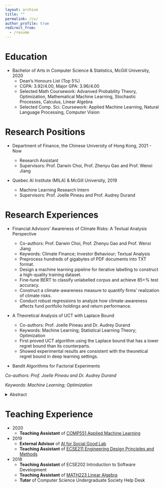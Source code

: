 ```yaml
---
layout: archive
title: ""
permalink: /cv/
author_profile: true
redirect_from:
  - /resume
---
```


<!-- {% include base_path %} -->

Education
======
* Bachelor of Arts in Computer Science & Statistics, McGill University, 2020
  * Dean’s Honours List (Top 5%)
  * CGPA: 3.92/4.00, Major GPA: 3.96/4.00
  * Selected Math Coursework: Advanved Probability Theory, Optimization, Mathematical Machine Learning, Stochastic Processes, Calculus, Linear Algebra
  * Selected Comp. Sci. Coursework: Applied Machine Learning, Natural Language Processing, Computer Vision

Research Positions
======
* Department of Finance, the Chinese University of Hong Kong, 2021 - Now
  * Research Assistant 
  * Supervisors: Prof. Darwin Choi, Prof. Zhenyu Gao and Prof. Wenxi Jiang


* Quebec AI Institute (MILA) & McGill University, 2019
  * Machine Learning Research Intern
  * Supervisors: Prof. Joelle Pineau and Prof. Audrey Durand


Research Experiences
======
* Financial Advisors’ Awareness of Climate Risks: A Textual Analysis Perspective
  * Co-authors: Prof. Darwin Choi, Prof. Zhenyu Gao and Prof. Wenxi Jiang
  * Keywords: Climate Finance; Investor Behaviour; Textual Analysis
  * Preprocess hundreds of gigabytes of PDF documents into TXT format.
  * Design a machine learning pipeline for iterative labelling to construct a high-quality training dataset.
  * Fine-tune BERT to classify unlabelled corpus and achieve 85+% test accuracy.
  * Construct a climate-awareness measure to quantify firms’ realization of climate risks.
  * Conduct robust regressions to analyze how climate-awareness affects fund portfolio holdings and return performance.

* A Theoretical Analysis of UCT with Laplace Bound
  * Co-authors: Prof. Joelle Pineau and Dr. Audrey Durand
  * Keywords: Machine Learning; Statistical Learning Theory; Optimization
  * First proved UCT algorithm using the Laplace bound that has a lower regret bound than its counterparts.
  * Showed experimental results are consistent with the theoretical regret bound in deep learning settings.

* Bandit Algorithms for Factorial Experiments

*Co-authors: Prof. Joelle Pineau and Dr. Audrey Durand*

*Keywords: Machine Learning; Optimization*
  <details>
    <summary>Abstract</summary>
     <ul>
      <li> Implemented a family of bandit algorithms. </li>
      <li> Investigated various factorial experimental design configurations. </li>
      <li> Concluded that UCT algorithms for factorial experimental designs are robust. </li>
     <ul>
  </details>

<!--   * Co-authors: Prof. Joelle Pineau and Dr. Audrey Durand
  * Keywords: Machine Learning; Optimization
  * Implemented a family of bandit algorithms.
  * Investigated various factorial experimental design configurations.
  * Concluded that UCT algorithms for factorial experimental designs are robust. -->


Teaching Experience
======
* 2020
  * **Teaching Assistant** of [COMP551 Applied Machine Learning](https://www.mcgill.ca/study/2022-2023/courses/comp-551)
* 2019
  * **External Advisor** of [AI for Social Good Lab](https://www.ai4goodlab.com/)
  * **Teaching Assistant** of [ECSE211 Engineering Design Principles and Methods](https://www.mcgill.ca/study/2022-2023/courses/ecse-202)
* 2018
  * **Teaching Assistant** of ECSE202 Introduction to Software Development
  * **Teaching Assistant** of [MATH223 Linear Algebra](https://www.mcgill.ca/study/2022-2023/courses/math-223)
  * **Tutor** of Computer Science Undergraduate Society Help Desk





<!--

Skills
======
* Skill 1
* Skill 2
  * Sub-skill 2.1
  * Sub-skill 2.2
  * Sub-skill 2.3
* Skill 3

Publications
======
  <ul>{% for post in site.publications %}
    {% include archive-single-cv.html %}
  {% endfor %}</ul>
  
Talks
======
  <ul>{% for post in site.talks %}
    {% include archive-single-talk-cv.html %}
  {% endfor %}</ul>
  
Teaching
======
  <ul>{% for post in site.teaching %}
    {% include archive-single-cv.html %}
  {% endfor %}</ul>
  
Service and leadership
======
* Currently signed in to 43 different slack teams
-->
